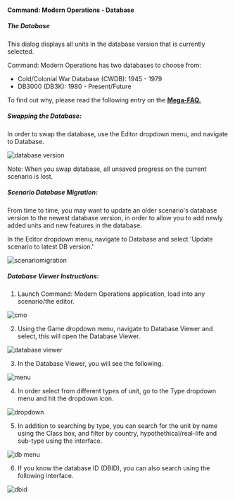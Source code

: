 #### Command: Modern Operations - Database

##### The Database

This dialog displays all units in the database version that is currently selected.

Command: Modern Operations has two databases to choose from:

* Cold/Colonial War Database (CWDB): 1945 - 1979
* DB3000 (DB3K): 1980 - Present/Future

To find out why, please read the following entry on the [**Mega-FAQ.**](https://command.matrixgames.com/?page_id=2920#1105)

##### Swapping the Database:

In order to swap the database, use the Editor dropdown menu, and navigate to Database.

![database version](https://github.com/GrandStrategos/Command_Resources/assets/133597501/8bc61b6a-1982-4901-91c0-2f91ed9c6853)

Note: When you swap database, all unsaved progress on the current scenario is lost.

##### Scenario Database Migration:

From time to time, you may want to update an older scenario's database version to the newest database version, in order to allow you to add newly added units and new features in the database.

In the Editor dropdown menu, navigate to Database and select 'Update scenario to latest DB version.'

![scenariomigration](https://github.com/GrandStrategos/Command_Resources/assets/133597501/6d827074-a969-4024-8e6f-0c8c577d8f96)

##### Database Viewer Instructions:

1.  Launch Command: Modern Operations application, load into any scenario/the editor.

![cmo](https://github.com/GrandStrategos/Command_Resources/assets/133597501/9fa802ac-4197-427b-a49a-c87ad482f2ef)

2.  Using the Game dropdown menu, navigate to Database Viewer and select, this will open the Database Viewer.

![database viewer](https://github.com/GrandStrategos/Command_Resources/assets/133597501/b7b111ae-e5f6-4660-a40c-c44d32d1f490)

3. In the Database Viewer, you will see the following.

![menu](https://github.com/GrandStrategos/Command_Resources/assets/133597501/2b7f529f-1fc4-4b9a-abfa-e861fe1122ca)

4. In order select from different types of unit, go to the Type dropdown menu and hit the dropdown icon.

![dropdown](https://github.com/GrandStrategos/Command_Resources/assets/133597501/599f9895-502b-4259-b43b-e43feec72247)

5. In addition to searching by type, you can search for the unit by name using the Class box, and filter by country, hypothethical/real-life and sub-type using the interface.

![db menu](https://github.com/GrandStrategos/Command_Resources/assets/133597501/26c3283e-26cd-4689-b003-4a0efa5c3a95)

6. If you know the database ID (DBID), you can also search using the following interface.

![dbid](https://github.com/GrandStrategos/Command_Resources/assets/133597501/ede30d29-95c2-459e-8641-8ca7e084ad02)
